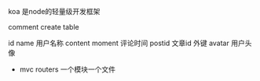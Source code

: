 koa 是node的轻量级开发框架

comment create table

id
name 用户名称
content
moment  评论时间
postid  文章id  外键
avatar  用户头像

- mvc
    routers 一个模块一个文件    